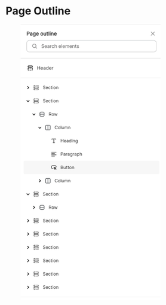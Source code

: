 # Page Outline



<figure><img src="../../../.gitbook/assets/Screenshot 2023-11-05 at 16.00.55.png" alt="" width="375"><figcaption></figcaption></figure>
